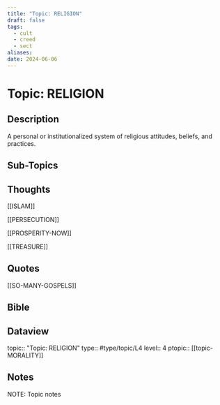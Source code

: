 ```yaml
---
title: "Topic: RELIGION"
draft: false
tags:
  - cult
  - creed
  - sect
aliases: 
date: 2024-06-06
---
```

# Topic: RELIGION
## Description
A personal or institutionalized system of religious attitudes, beliefs, and practices.

## Sub-Topics


## Thoughts
[[ISLAM]]

[[PERSECUTION]]

[[PROSPERITY-NOW]]

[[TREASURE]]

## Quotes
[[SO-MANY-GOSPELS]]

## Bible

## Dataview
topic:: "Topic: RELIGION"
type:: #type/topic/L4
level:: 4
ptopic:: [[topic-MORALITY]]

## Notes
NOTE: Topic notes
